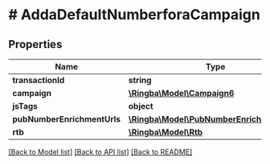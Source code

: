 # # AddaDefaultNumberforaCampaign

## Properties

Name | Type | Description | Notes
------------ | ------------- | ------------- | -------------
**transactionId** | **string** |  |
**campaign** | [**\Ringba\Model\Campaign6**](Campaign6.md) |  |
**jsTags** | **object** |  |
**pubNumberEnrichmentUrls** | [**\Ringba\Model\PubNumberEnrichmentUrls1**](PubNumberEnrichmentUrls1.md) |  |
**rtb** | [**\Ringba\Model\Rtb**](Rtb.md) |  |

[[Back to Model list]](../../README.md#models) [[Back to API list]](../../README.md#endpoints) [[Back to README]](../../README.md)
